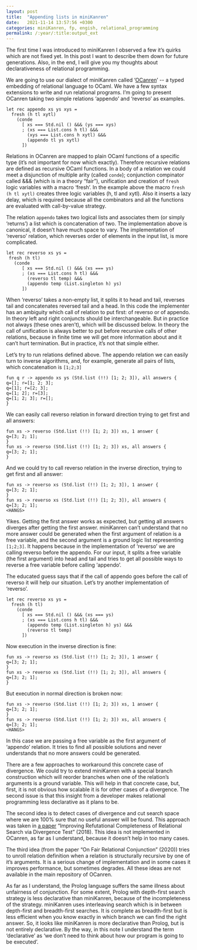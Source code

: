 ```yaml
---
layout: post
title:  "Appending lists in miniKanren"
date:   2021-11-14 13:57:56 +0300
categories: miniKanren, fp, engish, relational_programming
permalink: /:year/:title:output_ext
---
```





The first time I was introduced to miniKanren I observed a few it’s quirks which are not fixed yet. In this post I want to describe them down for future generations. Also, in the end, I will give you my thoughts about declarativeness of relational programming.

We are going to use our dialect of miniKanren called ‘[OCanren](https://github.com/JetBrains-Research/OCanren)’ -- a typed embedding of relational language to OCaml. We have a few syntax extensions to write and run relational programs. I’m going to present OCanren taking two simple relations ‘appendo’ and ‘reverso’  as examples.

```
let rec appendo xs ys xys =
  fresh (h tl xytl)
    (conde
      [ xs === Std.nil () &&& (ys === xys)
      ; (xs === List.cons h tl) &&&
        (xys === List.cons h xytl) &&&
        (appendo tl ys xytl)
      ])
```

Relations in OCanren are mapped to plain OCaml functions of a specific type (it’s not important for now which exactly). Therefore recursive relations are defined as recursive OCaml functions. In a body of a relation we could meet a disjunction of multiple arity (called `conde`); conjunction compinator called &&& (which is in a theory “fair”), unification and creation of `fresh` logic variables with a macro ‘fresh’. In the example above the macro `fresh (h tl xytl)` creates three logic variables (h, tl and xytl). Also it inserts a lazy delay, which is required because all the combinators and all the  functions are evaluated with call-by-value strategy.

The relation `appendo` takes two logical lists and associates them (or simply ‘returns’) a list which is concatenation of two. The implementation above is canonical, it doesn’t have much space to vary. The implementation of ‘reverso’ relation, which reverses order of elements in the input list, is more complicated.

```
let rec reverso xs ys =
 fresh (h tl)
   (conde
      [ xs === Std.nil () &&& (xs === ys)
      ; (xs === List.cons h tl) &&&
        (reverso tl temp) &&&
        (appendo temp (List.singleton h) ys)
      ])
```

When ‘reverso’ takes a non-empty list, it splits it to head and tail, reverses tail and concatenates reversed tail and a head. In this code the implementer has an ambiguity which call of relation to put first: of reverso or of appendo. In theory left and right conjuncts should be interchangeable. But in practice not always (these ones aren’t), which will be discussed below. In theory the call of unification is always better to put before recursive calls of other relations, because in finite time we will get more information about and it can’t hurt termination. But in practice, it’s not that simple either.

Let’s try to run relations defined above. The appendo relation we can easily turn to inverse algorithms, and, for example, generate all pairs of lists, which concatenation is `[1;2;3]`

```
fun q r -> appendo xs ys (Std.list (!!) [1; 2; 3]), all answers {
q=[]; r=[1; 2; 3];
q=[1]; r=[2; 3];
q=[1; 2]; r=[3];
q=[1; 2; 3]; r=[];
}
```

We can easily call reverso relation in forward direction trying to get first and all answers:

```
fun xs -> reverso (Std.list (!!) [1; 2; 3]) xs, 1 answer {
q=[3; 2; 1];
}
fun xs -> reverso (Std.list (!!) [1; 2; 3]) xs, all answers {
q=[3; 2; 1];
}
```

And we could try to call reverso relation in the inverse direction, trying to get first and all answer:

```
fun xs -> reverso xs (Std.list (!!) [1; 2; 3]), 1 answer {
q=[3; 2; 1];
}
fun xs -> reverso xs (Std.list (!!) [1; 2; 3]), all answers {
q=[3; 2; 1];
<HANGS>
```

Yikes. Getting the first answer works as expected, but getting all answers diverges after getting the first answer. miniKanren can’t understand that no more answer could be generated when the first argument of relation is a free variable, and the second argument is a ground logic list representing `[1;2;3]`. It happens because in the implementation of  ‘reverso’ we are calling reverso before the appendo. For our input, it splits a free variable (the first argument) into head and tail and tries to get all possible ways to reverse a free variable before calling ‘appendo’.

The educated guess says that if the call of appendo goes before the call of reverso it will help our situation. Let’s try another implementation of ‘reverso’.

```
let rec reverso xs ys =
  fresh (h tl)
    (conde
      [ xs === Std.nil () &&& (xs === ys)
      ; (xs === List.cons h tl) &&&
        (appendo temp (List.singleton h) ys) &&&
        (reverso tl temp)
      ])
```

Now execution in the inverse direction is fine:

```
fun xs -> reverso xs (Std.list (!!) [1; 2; 3]), 1 answer {
q=[3; 2; 1];
}
fun xs -> reverso xs (Std.list (!!) [1; 2; 3]), all answers {
q=[3; 2; 1];
}
```

But execution in normal direction is broken now:

```
fun xs -> reverso (Std.list (!!) [1; 2; 3]) xs, 1 answer {
q=[3; 2; 1];
}
fun xs -> reverso (Std.list (!!) [1; 2; 3]) xs, all answers {
q=[3; 2; 1];
<HANGS>
```

In this case we are passing a free variable as the first argument of ‘appendo’ relation. It tries to find all possible solutions and never understands that no more answers could be generated.

There are a few approaches to workaround this concrete case of divergence. We could try to extend miniKanren with a special branch construction which will reorder branches when one of the relation’s arguments is a ground variable. This will help in that concrete case, but, first, it is not obvious how scalable it is for other cases of  a divergence. The second issue is that this insight from a developer makes relational programming less declarative as it plans to be.

The second idea is to detect cases of divergence and cut search space where we are 100% sure that no useful answer will be found. This approach was taken in [a paper](https://dl.acm.org/doi/abs/10.1145/3236950.3236958) “Improving Refutational Completeness of Relational Search via Divergence Test” (2018). This idea is not implemented in OCanren, as far as I understand, because it doesn’t help in too many cases.

The third idea (from the paper “On Fair Relational Conjunction” (2020)) tries to unroll relation definition when a relation is structurally recursive by one of it’s arguments. It is a serious change of implementation and in some cases it improves performance, but sometimes degrades. All these ideas are not available in the main repository of OCanren.

As far as I understand, the Prolog language suffers the same illness about unfairness of conjunction. For some extent, Prolog with depth-first search strategy is less declarative than miniKanren, because of the incompleteness of the strategy. miniKanren uses interleaving search which is in between depth-first and breadth-first searches. It is complete as breadth-first but is less efficient when you know exactly in which branch we can find the right answer. So, it looks like miniKanren is more declarative than Prolog, but is not entirely declarative. By the way, in this note I understand the term ‘declarative’ as ‘we don’t need to think about how our program is going to be executed’.
